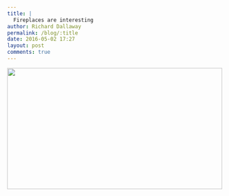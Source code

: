 ```yaml
---
title: |
  Fireplaces are interesting
author: Richard Dallaway
permalink: /blog/:title
date: 2016-05-02 17:27
layout: post
comments: true
---
```


<div><a href="//static.skitters.dallaway.com/tp_2016-04-30_18_37_24.jpg"><img src="//static.skitters.dallaway.com/tp_thumb_2016-04-30_18_37_24.jpg" width="500" height="281"/></a></div>

  
      
